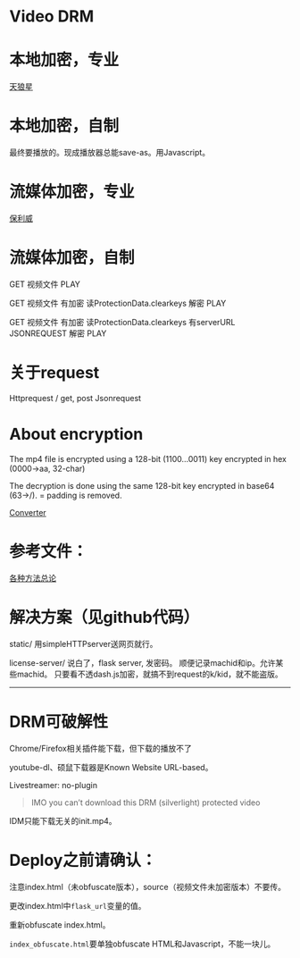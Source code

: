 # Video DRM

# 本地加密，专业

[天狼星][1]

# 本地加密，自制

最终要播放的。现成播放器总能save-as。用Javascript。

# 流媒体加密，专业

[保利威][2]

# 流媒体加密，自制

GET 视频文件
PLAY

GET 视频文件
有加密
读ProtectionData.clearkeys
解密
PLAY

GET 视频文件
有加密
读ProtectionData.clearkeys
有serverURL
JSONREQUEST
解密
PLAY

# 关于request
Httprequest / get, post
Jsonrequest

# About encryption
The mp4 file is encrypted using a 128-bit (1100…0011) key encrypted in hex (0000-\>aa, 32-char)

The decryption is done using the same 128-bit key encrypted in base64 (63-\>/). = padding is removed.

[Converter][3]

# 参考文件：
[各种方法总论][4]

# 解决方案（见github代码）

static/
用simpleHTTPserver送网页就行。

license-server/
说白了，flask server, 发密码。
顺便记录machid和ip。允许某些machid。
只要看不透dash.js加密，就搞不到request的k/kid，就不能盗版。
 

---- 

# DRM可破解性

Chrome/Firefox相关插件能下载，但下载的播放不了

youtube-dl、硕鼠下载器是Known Website URL-based。

Livestreamer: no-plugin

> IMO you can’t download this DRM (silverlight) protected video

IDM只能下载无关的init.mp4。

# Deploy之前请确认：

注意index.html（未obfuscate版本），source（视频文件未加密版本）不要传。

更改index.html中`flask_url`变量的值。

重新obfuscate index.html。

`index_obfuscate.html`要单独obfuscate HTML和Javascript，不能一块儿。



[1]:	http://www.tlxsoft.com/jiami.htm
[2]:	https://www.polyv.net/pricing/vod/
[3]:	https://cryptii.com/pipes/hex-decoder
[4]:	https://www.zhihu.com/question/24561177
